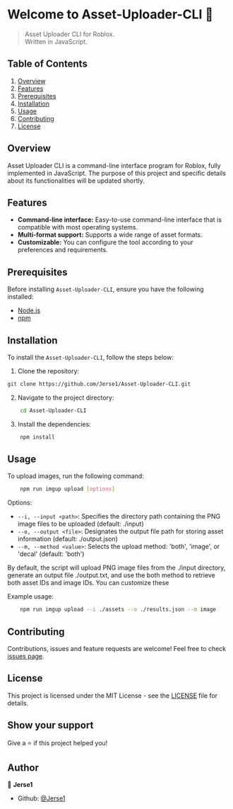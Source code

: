 # Welcome to Asset-Uploader-CLI 👋

> Asset Uploader CLI for Roblox.  
> Written in JavaScript.

## Table of Contents

1. [Overview](#overview)
2. [Features](#features)
3. [Prerequisites](#prerequisites)
4. [Installation](#installation)
5. [Usage](#usage)
6. [Contributing](#contributing)
7. [License](#license)

## Overview

Asset Uploader CLI is a command-line interface program for Roblox, fully implemented in JavaScript. The purpose of this project and specific details about its functionalities will be updated shortly.

## Features

- **Command-line interface:** Easy-to-use command-line interface that is compatible with most operating systems.
- **Multi-format support:** Supports a wide range of asset formats.
- **Customizable:** You can configure the tool according to your preferences and requirements.

## Prerequisites

Before installing `Asset-Uploader-CLI`, ensure you have the following installed:

- [Node.js](https://nodejs.org/en/)
- [npm](https://www.npmjs.com/)

## Installation

To install the `Asset-Uploader-CLI`, follow the steps below:

1. Clone the repository:

```bash
git clone https://github.com/Jerse1/Asset-Uploader-CLI.git
```

2. Navigate to the project directory:

```bash
    cd Asset-Uploader-CLI
```

3. Install the dependencies:

```bash
    npm install
```

## Usage

To upload images, run the following command:

```bash
    npm run imgup upload [options]
```

Options:

- `--i, --input <path>`: Specifies the directory path containing the PNG image files to be uploaded (default: ./input)
- `--o, --output <file>`: Designates the output file path for storing asset information (default: ./output.json)
- `--m, --method <value>`: Selects the upload method: 'both', 'image', or 'decal' (default: 'both')

By default, the script will upload PNG image files from the ./input directory, generate an output file ./output.txt, and use the both method to retrieve both asset IDs and image IDs. You can customize these

Example usage:

```bash
    npm run imgup upload --i ./assets --o ./results.json --m image
```

## Contributing

Contributions, issues and feature requests are welcome! Feel free to check [issues page](https://github.com/Jerse1/Asset-Uploader-CLI/issues).

## License

This project is licensed under the MIT License - see the [LICENSE](LICENSE) file for details.

## Show your support

Give a ⭐️ if this project helped you!

## Author

👤 **Jerse1**

- Github: [@Jerse1](https://github.com/Jerse1)